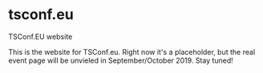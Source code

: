 # tsconf.eu

TSConf.EU website

This is the website for TSConf.eu. Right now it's a placeholder, but the real event page will be unvieled in September/October 2019. Stay tuned!
